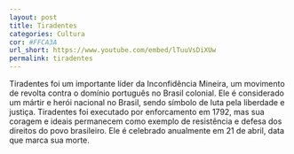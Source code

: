 ```yaml
---
layout: post
title: Tiradentes
categories: Cultura
cor: #FFCA3A
url_short: https://www.youtube.com/embed/lTuuVsDiXUw
permalink: tiradentes
---
```

Tiradentes foi um importante líder da Inconfidência Mineira, um movimento de revolta contra o domínio português no Brasil colonial. Ele é considerado um mártir e herói nacional no Brasil, sendo símbolo de luta pela liberdade e justiça. Tiradentes foi executado por enforcamento em 1792, mas sua coragem e ideais permanecem como exemplo de resistência e defesa dos direitos do povo brasileiro. Ele é celebrado anualmente em 21 de abril, data que marca sua morte.
